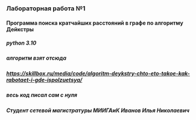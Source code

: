 ### Лабораторная работа №1
#### Программа поиска кратчайших расстояний в графе по алгоритму Дейкстры
##### python 3.10
#####  алгоритм взят отсюда
#####  https://skillbox.ru/media/code/algoritm-deykstry-chto-eto-takoe-kak-rabotaet-i-gde-ispolzuetsya/
#####  весь код писал сам с нуля
#####  Студент сетевой магистратуры МИИГАиК Иванов Илья Николаевич
